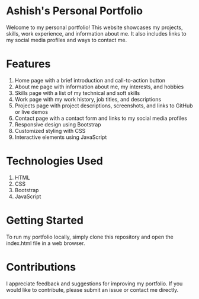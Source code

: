 # Ashish's Personal Portfolio
Welcome to my personal portfolio! This website showcases my projects, skills, work experience, and information about me. It also includes links to my social media profiles and ways to contact me.

# Features
1. Home page with a brief introduction and call-to-action button
2. About me page with information about me, my interests, and hobbies
3. Skills page with a list of my technical and soft skills
4. Work page with my work history, job titles, and descriptions
5. Projects page with project descriptions, screenshots, and links to GitHub or live demos
6. Contact page with a contact form and links to my social media profiles
7. Responsive design using Bootstrap
8. Customized styling with CSS
9. Interactive elements using JavaScript

# Technologies Used
1. HTML
2. CSS
3. Bootstrap
4. JavaScript

# Getting Started
To run my portfolio locally, simply clone this repository and open the index.html file in a web browser.

# Contributions
I appreciate feedback and suggestions for improving my portfolio. If you would like to contribute, please submit an issue or contact me directly.
